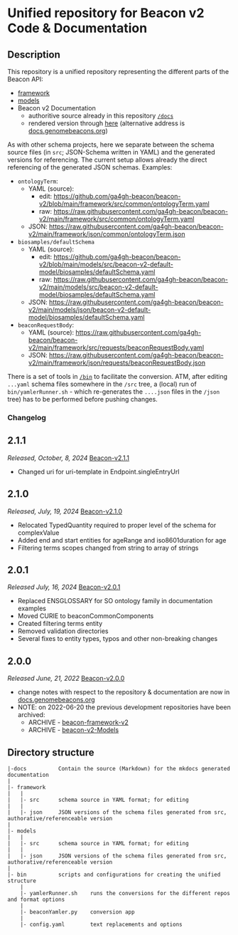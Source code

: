 # Unified repository for Beacon v2 Code & Documentation

## Description

This repository is a unified repository representing the different parts of the Beacon API:

* [framework](framework)
* [models](models)
* Beacon v2 Documentation
    - authoritive source already in this repository [`/docs`](docs)
    - rendered version through [here](https://beacon-project.io/beacon-v2/) (alternative address is [docs.genomebeacons.org](https://docs.genomebeacons.org))

As with other schema projects, here we separate between the schema source files (in `src`; JSON-Schema written in YAML) and the generated versions for referencing. The current setup allows already the direct referencing of the generated JSON schemas. Examples:

* `ontologyTerm`:
    - YAML (source): 
        * edit: <https://github.com/ga4gh-beacon/beacon-v2/blob/main/framework/src/common/ontologyTerm.yaml>
        * raw: <https://raw.githubusercontent.com/ga4gh-beacon/beacon-v2/main/framework/src/common/ontologyTerm.yaml>
    - JSON: <https://raw.githubusercontent.com/ga4gh-beacon/beacon-v2/main/framework/json/common/ontologyTerm.json>
* `biosamples/defaultSchema`
    - YAML (source): 
        * edit: <https://github.com/ga4gh-beacon/beacon-v2/blob/main/models/src/beacon-v2-default-model/biosamples/defaultSchema.yaml>
        * raw: <https://raw.githubusercontent.com/ga4gh-beacon/beacon-v2/main/models/src/beacon-v2-default-model/biosamples/defaultSchema.yaml>
    - JSON: <https://raw.githubusercontent.com/ga4gh-beacon/beacon-v2/main/models/json/beacon-v2-default-model/biosamples/defaultSchema.yaml>
* `beaconRequestBody`:
    - YAML (source): <https://raw.githubusercontent.com/ga4gh-beacon/beacon-v2/main/framework/src/requests/beaconRequestBody.yaml>
    - JSON: <https://raw.githubusercontent.com/ga4gh-beacon/beacon-v2/main/framework/json/requests/beaconRequestBody.json>

There is a set of tools in [`/bin`](./bin/) to facilitate the conversion. ATM, after editing `...yaml` schema files somewhere in the `/src` tree, a (local) run of `bin/yamlerRunner.sh` - which re-generates the `....json` files in the `/json` tree) has to be performed before pushing changes.

### Changelog

## 2.1.1

*Released, October, 8, 2024*
[Beacon-v2.1.1](https://github.com/ga4gh-beacon/beacon-v2/tree/5ea17fbd0d2ba533aa1e85f7271f9a2cc9be6794)

* Changed uri for uri-template in Endpoint.singleEntryUrl


## 2.1.0

*Released, July, 19, 2024*
[Beacon-v2.1.0](https://github.com/ga4gh-beacon/beacon-v2/tree/16862205c79294fae5473f7fa330bf5929b3b120)

* Relocated TypedQuantity required to proper level of the schema for complexValue
* Added end and start entities for ageRange and iso8601duration for age
* Filtering terms scopes changed from string to array of strings

## 2.0.1

*Released July, 16, 2024*
[Beacon-v2.0.1](https://github.com/ga4gh-beacon/beacon-v2/tree/f6f85c445922831bd398552384593206c86287de)

* Replaced ENSGLOSSARY for SO ontology family in documentation examples
* Moved CURIE to beaconCommonComponents
* Created filtering terms entity
* Removed validation directories
* Several fixes to entity types, typos and other non-breaking changes

## 2.0.0

*Released June, 21, 2022*
[Beacon-v2.0.0](https://github.com/ga4gh-beacon/beacon-v2/tree/d07ef1626321f7428374a4f68d864dfa5e98370f)

* change notes with respect to the repository & documentation are now in [docs.genomebeacons.org](https://docs.genomebeacons.org/changes-todo/)
* NOTE: on 2022-06-20 the previous development repositories have been archived:
    - ARCHIVE - [beacon-framework-v2](https://github.com/ga4gh-beacon/beacon-framework-v2)
    - ARCHIVE - [beacon-v2-Models](https://github.com/ga4gh-beacon/beacon-v2-Models)


## Directory structure

```
|-docs          Contain the source (Markdown) for the mkdocs generated documentation
|
|- framework
|   |
|   |- src      schema source in YAML format; for editing
|   |
|   |- json     JSON versions of the schema files generated from src, authorative/referenceable version
|
|- models
|   |
|   |- src      schema source in YAML format; for editing
|   |
|   |- json     JSON versions of the schema files generated from src, authorative/referenceable version
|
|- bin          scripts and configurations for creating the unified structure
    |
    |- yamlerRunner.sh    runs the conversions for the different repos and format options
    |
    |- beaconYamler.py    conversion app
    |
    |- config.yaml        text replacements and options
```


